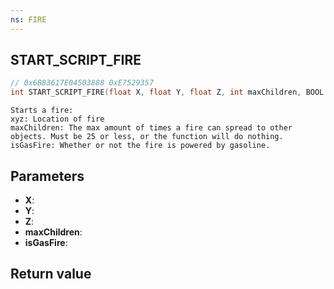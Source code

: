 ```yaml
---
ns: FIRE
---
```

## START_SCRIPT_FIRE

```c
// 0x6B83617E04503888 0xE7529357
int START_SCRIPT_FIRE(float X, float Y, float Z, int maxChildren, BOOL isGasFire);
```

```
Starts a fire:  
xyz: Location of fire  
maxChildren: The max amount of times a fire can spread to other objects. Must be 25 or less, or the function will do nothing.  
isGasFire: Whether or not the fire is powered by gasoline.  
```

## Parameters
* **X**: 
* **Y**: 
* **Z**: 
* **maxChildren**: 
* **isGasFire**: 

## Return value
